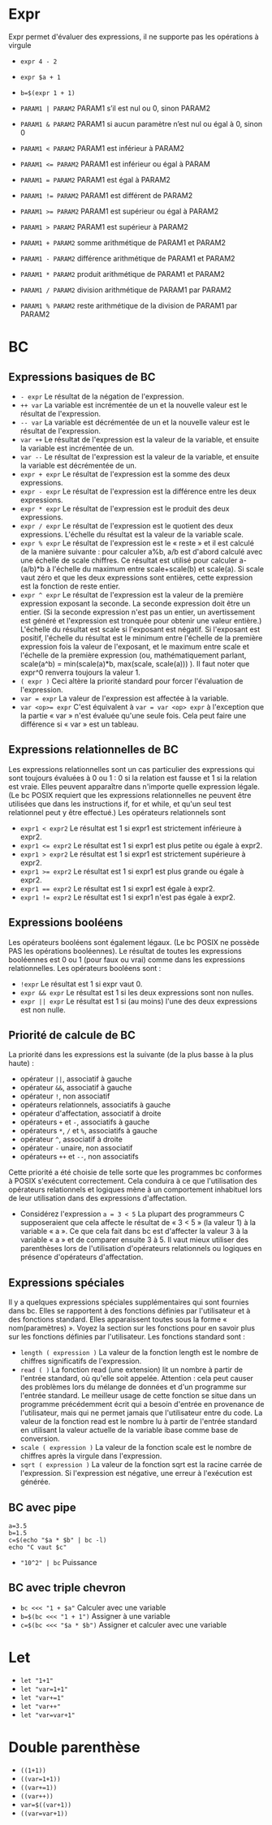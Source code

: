 # Expr
Expr permet d'évaluer des expressions, il ne supporte pas les opérations à virgule
- `expr 4 - 2`
- `expr $a + 1`
- `b=$(expr 1 + 1)`

- `PARAM1 | PARAM2` PARAM1 s’il est nul ou 0, sinon PARAM2
- `PARAM1 & PARAM2` PARAM1 si aucun paramètre n’est nul ou égal à 0, sinon 0
- `PARAM1 < PARAM2` PARAM1 est inférieur à PARAM2
- `PARAM1 <= PARAM2` PARAM1 est inférieur ou égal à PARAM
- `PARAM1 = PARAM2` PARAM1 est égal à PARAM2
- `PARAM1 != PARAM2` PARAM1 est différent de PARAM2
- `PARAM1 >= PARAM2` PARAM1 est supérieur ou égal à PARAM2
- `PARAM1 > PARAM2` PARAM1 est supérieur à PARAM2
- `PARAM1 + PARAM2` somme arithmétique de PARAM1 et PARAM2
- `PARAM1 - PARAM2` différence arithmétique de PARAM1 et PARAM2
- `PARAM1 * PARAM2` produit arithmétique de PARAM1 et PARAM2
- `PARAM1 / PARAM2` division arithmétique de PARAM1 par PARAM2
- `PARAM1 % PARAM2` reste arithmétique de la division de PARAM1 par PARAM2

# BC
## Expressions basiques de BC
- `- expr` Le résultat de la négation de l'expression.
- `++ var` La variable est incrémentée de un et la nouvelle valeur est le résultat de l'expression.
- `-- var` La variable est décrémentée de un et la nouvelle valeur est le résultat de l'expression.
- `var ++` Le résultat de l'expression est la valeur de la variable, et ensuite la variable est incrémentée de un.
- `var --` Le résultat de l'expression est la valeur de la variable, et ensuite la variable est décrémentée de un.
- `expr + expr` Le résultat de l'expression est la somme des deux expressions.
- `expr - expr` Le résultat de l'expression est la différence entre les deux expressions.
- `expr * expr` Le résultat de l'expression est le produit des deux expressions.
- `expr / expr` Le résultat de l'expression est le quotient des deux expressions. L'échelle du résultat est la valeur de la variable scale.
- `expr % expr` Le résultat de l'expression est le « reste » et il est calculé de la manière suivante : pour calculer a%b, a/b est d'abord calculé avec une échelle de scale chiffres. Ce résultat est utilisé pour calculer a-(a/b)*b à l'échelle du maximum entre scale+scale(b) et scale(a). Si scale vaut zéro et que les deux expressions sont entières, cette expression est la fonction de reste entier.
- `expr ^ expr` Le résultat de l'expression est la valeur de la première expression exposant la seconde. La seconde expression doit être un entier. (Si la seconde expression n'est pas un entier, un avertissement est généré et l'expression est tronquée pour obtenir une valeur entière.) L'échelle du résultat est scale si l'exposant est négatif. Si l'exposant est positif, l'échelle du résultat est le minimum entre l'échelle de la première expression fois la valeur de l'exposant, et le maximum entre scale et l'échelle de la première expression (ou, mathématiquement parlant, scale(a^b) = min(scale(a)*b, max(scale, scale(a))) ). Il faut noter que expr^0 renverra toujours la valeur 1.
- `( expr )` Ceci altère la priorité standard pour forcer l'évaluation de l'expression.
- `var = expr` La valeur de l'expression est affectée à la variable.
- `var <op>= expr` C'est équivalent à `var = var <op> expr` à l'exception que la partie « var » n'est évaluée qu'une seule fois. Cela peut faire une différence si « var » est un tableau.

## Expressions relationnelles de BC
Les expressions relationnelles sont un cas particulier des expressions qui sont toujours évaluées à 0 ou 1 : 0 si la relation est fausse et 1 si la relation est vraie. Elles peuvent apparaître dans n'importe quelle expression légale. (Le bc POSIX requiert que les expressions relationnelles ne peuvent être utilisées que dans les instructions if, for et while, et qu'un seul test relationnel peut y être effectué.) Les opérateurs relationnels sont
- `expr1 < expr2` Le résultat est 1 si expr1 est strictement inférieure à expr2.
- `expr1 <= expr2` Le résultat est 1 si expr1 est plus petite ou égale à expr2.
- `expr1 > expr2` Le résultat est 1 si expr1 est strictement supérieure à expr2.
- `expr1 >= expr2` Le résultat est 1 si expr1 est plus grande ou égale à expr2.
- `expr1 == expr2` Le résultat est 1 si expr1 est égale à expr2.
- `expr1 != expr2` Le résultat est 1 si expr1 n'est pas égale à expr2.

## Expressions booléens
Les opérateurs booléens sont également légaux. (Le bc POSIX ne possède PAS les opérations booléennes). Le résultat de toutes les expressions booléennes est 0 ou 1 (pour faux ou vrai) comme dans les expressions relationnelles. Les opérateurs booléens sont :
- `!expr` Le résultat est 1 si expr vaut 0.
- `expr && expr` Le résultat est 1 si les deux expressions sont non nulles.
- `expr || expr` Le résultat est 1 si (au moins) l'une des deux expressions est non nulle.

## Priorité de calcule de BC
La priorité dans les expressions est la suivante (de la plus basse à la plus haute) :
- opérateur `||`, associatif à gauche
- opérateur `&&`, associatif à gauche
- opérateur `!`, non associatif
- opérateurs relationnels, associatifs à gauche
- opérateur d'affectation, associatif à droite
- opérateurs `+` et `-`, associatifs à gauche
- opérateurs `*`, `/` et `%`, associatifs à gauche
- opérateur `^`, associatif à droite
- opérateur `-` unaire, non associatif
- opérateurs `++` et `--`, non associatifs

Cette priorité a été choisie de telle sorte que les programmes bc conformes à POSIX s'exécutent correctement. Cela conduira à ce que l'utilisation des opérateurs relationnels et logiques mène à un comportement inhabituel lors de leur utilisation dans des expressions d'affectation. 

- Considérez l'expression
`a = 3 < 5`
La plupart des programmeurs C supposeraient que cela affecte le résultat de « 3 < 5 » (la valeur 1) à la variable « a ». Ce que cela fait dans bc est d'affecter la valeur 3 à la variable « a » et de comparer ensuite 3 à 5. Il vaut mieux utiliser des parenthèses lors de l'utilisation d'opérateurs relationnels ou logiques en présence d'opérateurs d'affectation.

## Expressions spéciales
Il y a quelques expressions spéciales supplémentaires qui sont fournies dans bc. Elles se rapportent à des fonctions définies par l'utilisateur et à des fonctions standard. Elles apparaissent toutes sous la forme « nom(paramètres) ». Voyez la section sur les fonctions pour en savoir plus sur les fonctions définies par l'utilisateur. Les fonctions standard sont :

- `length ( expression )` La valeur de la fonction length est le nombre de chiffres significatifs de l'expression.
- `read ( )` La fonction read (une extension) lit un nombre à partir de l'entrée standard, où qu'elle soit appelée. Attention : cela peut causer des problèmes lors du mélange de données et d'un programme sur l'entrée standard. Le meilleur usage de cette fonction se situe dans un programme précédemment écrit qui a besoin d'entrée en provenance de l'utilisateur, mais qui ne permet jamais que l'utilisateur entre du code. La valeur de la fonction read est le nombre lu à partir de l'entrée standard en utilisant la valeur actuelle de la variable ibase comme base de conversion.
- `scale ( expression )` La valeur de la fonction scale est le nombre de chiffres après la virgule dans l'expression.
- `sqrt ( expression )` La valeur de la fonction sqrt est la racine carrée de l'expression. Si l'expression est négative, une erreur à l'exécution est générée.

## BC avec pipe
```
a=3.5
b=1.5
c=$(echo "$a * $b" | bc -l)
echo "C vaut $c"
```
- `"10^2" | bc` Puissance

## BC avec triple chevron
- `bc <<< "1 + $a"` Calculer avec une variable
- `b=$(bc <<< "1 + 1")` Assigner à une variable
- `c=$(bc <<< "$a * $b")` Assigner et calculer avec une variable

# Let
- `let "1+1"`
- `let "var=1+1"`
- `let "var+=1"`
- `let "var++"`
- `let "var=var+1"`
# Double parenthèse
- `((1+1))`
- `((var=1+1))`
- `((var+=1))`
- `((var++))`
- `var=$((var+1))`
- `((var=var+1))`
